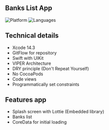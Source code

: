 ## Banks List App

![Platform](https://img.shields.io/badge/iOS-12%2B-blue) ![Languages](https://img.shields.io/badge/Swift-5%2B-orange)

## Technical details
- Xcode 14.3
- GitFlow for repository
- Swift with UIKit
- VIPER Architecture
- DRY principle (Don't Repeat Yourself)
- No CocoaPods
- Code views
- Programmatically set constraints

## Features app
- Splash screen with Lottie (Embedded library)
- Banks list
- CoreData for initial loading